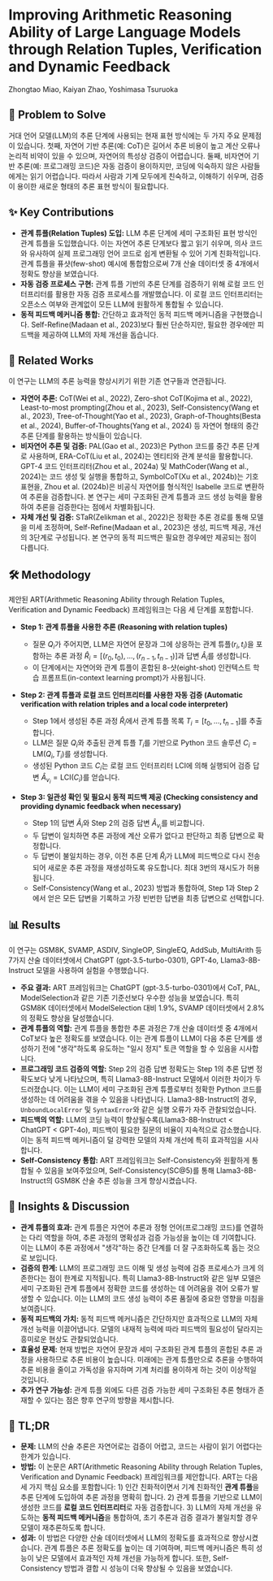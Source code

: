 # Improving Arithmetic Reasoning Ability of Large Language Models through Relation Tuples, Verification and Dynamic Feedback
Zhongtao Miao, Kaiyan Zhao, Yoshimasa Tsuruoka

## 🧩 Problem to Solve
거대 언어 모델(LLM)의 추론 단계에 사용되는 현재 표현 방식에는 두 가지 주요 문제점이 있습니다. 첫째, 자연어 기반 추론(예: CoT)은 길어서 추론 비용이 높고 계산 오류나 논리적 비약이 있을 수 있으며, 자연어의 특성상 검증이 어렵습니다. 둘째, 비자연어 기반 추론(예: 프로그래밍 코드)은 자동 검증이 용이하지만, 코딩에 익숙하지 않은 사람들에게는 읽기 어렵습니다. 따라서 사람과 기계 모두에게 친숙하고, 이해하기 쉬우며, 검증이 용이한 새로운 형태의 추론 표현 방식이 필요합니다.

## ✨ Key Contributions
*   **관계 튜플(Relation Tuples) 도입:** LLM 추론 단계에 세미 구조화된 표현 방식인 관계 튜플을 도입했습니다. 이는 자연어 추론 단계보다 짧고 읽기 쉬우며, 의사 코드와 유사하여 실제 프로그래밍 언어 코드로 쉽게 변환될 수 있어 기계 친화적입니다. 관계 튜플을 퓨샷(few-shot) 예시에 통합함으로써 7개 산술 데이터셋 중 4개에서 정확도 향상을 보였습니다.
*   **자동 검증 프로세스 구현:** 관계 튜플 기반의 추론 단계를 검증하기 위해 로컬 코드 인터프리터를 활용한 자동 검증 프로세스를 개발했습니다. 이 로컬 코드 인터프리터는 오픈소스 여부와 관계없이 모든 LLM에 원활하게 통합될 수 있습니다.
*   **동적 피드백 메커니즘 통합:** 간단하고 효과적인 동적 피드백 메커니즘을 구현했습니다. Self-Refine(Madaan et al., 2023)보다 훨씬 단순하지만, 필요한 경우에만 피드백을 제공하여 LLM의 자체 개선을 돕습니다.

## 📎 Related Works
이 연구는 LLM의 추론 능력을 향상시키기 위한 기존 연구들과 연관됩니다.
*   **자연어 추론:** CoT(Wei et al., 2022), Zero-shot CoT(Kojima et al., 2022), Least-to-most prompting(Zhou et al., 2023), Self-Consistency(Wang et al., 2023), Tree-of-Thought(Yao et al., 2023), Graph-of-Thoughts(Besta et al., 2024), Buffer-of-Thoughts(Yang et al., 2024) 등 자연어 형태의 중간 추론 단계를 활용하는 방식들이 있습니다.
*   **비자연어 추론 및 검증:** PAL(Gao et al., 2023)은 Python 코드를 중간 추론 단계로 사용하며, ERA-CoT(Liu et al., 2024)는 엔티티와 관계 분석을 활용합니다. GPT-4 코드 인터프리터(Zhou et al., 2024a) 및 MathCoder(Wang et al., 2024)는 코드 생성 및 실행을 통합하고, SymbolCoT(Xu et al., 2024b)는 기호 표현을, Zhou et al. (2024b)은 비공식 자연어를 형식적인 Isabelle 코드로 변환하여 추론을 검증합니다. 본 연구는 세미 구조화된 관계 튜플과 코드 생성 능력을 활용하여 추론을 검증한다는 점에서 차별화됩니다.
*   **자체 개선 및 검증:** STaR(Zelikman et al., 2022)은 정확한 추론 경로를 통해 모델을 미세 조정하며, Self-Refine(Madaan et al., 2023)은 생성, 피드백 제공, 개선의 3단계로 구성됩니다. 본 연구의 동적 피드백은 필요한 경우에만 제공되는 점이 다릅니다.

## 🛠️ Methodology
제안된 ART(Arithmetic Reasoning Ability through Relation Tuples, Verification and Dynamic Feedback) 프레임워크는 다음 세 단계를 포함합니다.

*   **Step 1: 관계 튜플을 사용한 추론 (Reasoning with relation tuples)**
    *   질문 $Q_{i}$가 주어지면, LLM은 자연어 문장과 그에 상응하는 관계 튜플($r_{i}, t_{i}$)을 포함하는 추론 과정 $\hat{R}_{i} = [(r_{0}, t_{0}), \dots, (r_{n-1}, t_{n-1})]$과 답변 $\hat{A}_{i}$를 생성합니다.
    *   이 단계에서는 자연어와 관계 튜플이 혼합된 8-샷(eight-shot) 인컨텍스트 학습 프롬프트(in-context learning prompt)가 사용됩니다.

*   **Step 2: 관계 튜플과 로컬 코드 인터프리터를 사용한 자동 검증 (Automatic verification with relation triples and a local code interpreter)**
    *   Step 1에서 생성된 추론 과정 $\hat{R}_{i}$에서 관계 튜플 목록 $T_{i} = [t_{0}, \dots, t_{n-1}]$를 추출합니다.
    *   LLM은 질문 $Q_{i}$와 추출된 관계 튜플 $T_{i}$를 기반으로 Python 코드 솔루션 $C_{i} = \text{LM}(Q_{i}, T_{i})$를 생성합니다.
    *   생성된 Python 코드 $C_{i}$는 로컬 코드 인터프리터 $\text{LCI}$에 의해 실행되어 검증 답변 $\hat{A}_{v_{i}} = \text{LCI}(C_{i})$를 얻습니다.

*   **Step 3: 일관성 확인 및 필요시 동적 피드백 제공 (Checking consistency and providing dynamic feedback when necessary)**
    *   Step 1의 답변 $\hat{A}_{i}$와 Step 2의 검증 답변 $\hat{A}_{v_{i}}$를 비교합니다.
    *   두 답변이 일치하면 추론 과정에 계산 오류가 없다고 판단하고 최종 답변으로 확정합니다.
    *   두 답변이 불일치하는 경우, 이전 추론 단계 $\hat{R}_{i}$가 LLM에 피드백으로 다시 전송되어 새로운 추론 과정을 재생성하도록 유도합니다. 최대 3번의 재시도가 허용됩니다.
    *   Self-Consistency(Wang et al., 2023) 방법과 통합하여, Step 1과 Step 2에서 얻은 모든 답변을 기록하고 가장 빈번한 답변을 최종 답변으로 선택합니다.

## 📊 Results
이 연구는 GSM8K, SVAMP, ASDIV, SingleOP, SingleEQ, AddSub, MultiArith 등 7가지 산술 데이터셋에서 ChatGPT (gpt-3.5-turbo-0301), GPT-4o, Llama3-8B-Instruct 모델을 사용하여 실험을 수행했습니다.

*   **주요 결과:** ART 프레임워크는 ChatGPT (gpt-3.5-turbo-0301)에서 CoT, PAL, ModelSelection과 같은 기존 기준선보다 우수한 성능을 보였습니다. 특히 GSM8K 데이터셋에서 ModelSelection 대비 1.9%, SVAMP 데이터셋에서 2.8%의 정확도 향상을 달성했습니다.
*   **관계 튜플의 역할:** 관계 튜플을 통합한 추론 과정은 7개 산술 데이터셋 중 4개에서 CoT보다 높은 정확도를 보였습니다. 이는 관계 튜플이 LLM이 다음 추론 단계를 생성하기 전에 "생각"하도록 유도하는 "일시 정지" 토큰 역할을 할 수 있음을 시사합니다.
*   **프로그래밍 코드 검증의 역할:** Step 2의 검증 답변 정확도는 Step 1의 추론 답변 정확도보다 낮게 나타났으며, 특히 Llama3-8B-Instruct 모델에서 이러한 차이가 두드러졌습니다. 이는 LLM이 세미 구조화된 관계 튜플로부터 정확한 Python 코드를 생성하는 데 어려움을 겪을 수 있음을 나타냅니다. Llama3-8B-Instruct의 경우, `UnboundLocalError` 및 `SyntaxError`와 같은 실행 오류가 자주 관찰되었습니다.
*   **피드백의 역할:** LLM의 코딩 능력이 향상될수록(Llama3-8B-Instruct < ChatGPT < GPT-4o), 피드백이 필요한 질문의 비율이 지속적으로 감소했습니다. 이는 동적 피드백 메커니즘이 덜 강력한 모델의 자체 개선에 특히 효과적임을 시사합니다.
*   **Self-Consistency 통합:** ART 프레임워크는 Self-Consistency와 원활하게 통합될 수 있음을 보여주었으며, Self-Consistency(SC@5)를 통해 Llama3-8B-Instruct의 GSM8K 산술 추론 성능을 크게 향상시켰습니다.

## 🧠 Insights & Discussion
*   **관계 튜플의 효과:** 관계 튜플은 자연어 추론과 정형 언어(프로그래밍 코드)를 연결하는 다리 역할을 하여, 추론 과정의 명확성과 검증 가능성을 높이는 데 기여합니다. 이는 LLM이 추론 과정에서 "생각"하는 중간 단계를 더 잘 구조화하도록 돕는 것으로 보입니다.
*   **검증의 한계:** LLM의 프로그래밍 코드 이해 및 생성 능력에 검증 프로세스가 크게 의존한다는 점이 한계로 지적됩니다. 특히 Llama3-8B-Instruct와 같은 일부 모델은 세미 구조화된 관계 튜플에서 정확한 코드를 생성하는 데 어려움을 겪어 오류가 발생할 수 있습니다. 이는 LLM의 코드 생성 능력이 추론 품질에 중요한 영향을 미침을 보여줍니다.
*   **동적 피드백의 가치:** 동적 피드백 메커니즘은 간단하지만 효과적으로 LLM의 자체 개선 능력을 이끌어냅니다. 모델의 내재적 능력에 따라 피드백의 필요성이 달라지는 흥미로운 현상도 관찰되었습니다.
*   **효율성 문제:** 현재 방법은 자연어 문장과 세미 구조화된 관계 튜플의 혼합된 추론 과정을 사용하므로 추론 비용이 높습니다. 미래에는 관계 튜플만으로 추론을 수행하여 추론 비용을 줄이고 가독성을 유지하며 기계 처리를 용이하게 하는 것이 이상적일 것입니다.
*   **추가 연구 가능성:** 관계 튜플 외에도 다른 검증 가능한 세미 구조화된 추론 형태가 존재할 수 있다는 점은 향후 연구의 방향을 제시합니다.

## 📌 TL;DR
*   **문제:** LLM의 산술 추론은 자연어로는 검증이 어렵고, 코드는 사람이 읽기 어렵다는 한계가 있습니다.
*   **방법:** 이 논문은 ART(Arithmetic Reasoning Ability through Relation Tuples, Verification and Dynamic Feedback) 프레임워크를 제안합니다. ART는 다음 세 가지 핵심 요소를 포함합니다: 1) 인간 친화적이면서 기계 친화적인 **관계 튜플**을 추론 단계에 도입하여 추론 과정을 명확히 합니다. 2) 관계 튜플을 기반으로 LLM이 생성한 코드를 **로컬 코드 인터프리터**로 자동 검증합니다. 3) LLM의 자체 개선을 유도하는 **동적 피드백 메커니즘**을 통합하여, 초기 추론과 검증 결과가 불일치할 경우 모델이 재추론하도록 합니다.
*   **성과:** 이 방법은 다양한 산술 데이터셋에서 LLM의 정확도를 효과적으로 향상시켰습니다. 관계 튜플은 추론 정확도를 높이는 데 기여하며, 피드백 메커니즘은 특히 성능이 낮은 모델에서 효과적인 자체 개선을 가능하게 합니다. 또한, Self-Consistency 방법과 결합 시 성능이 더욱 향상될 수 있음을 보였습니다.